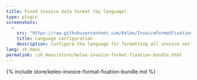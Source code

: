 ```yaml
---
title: Fixed invoice data format (by language)
type: plugin
screenshots:
  - 
    src: "https://raw.githubusercontent.com/Keleo/InvoiceFormatFixationBundle/main/screenshot.png"
    title: Language configuration
    description: Configure the language for formatting all invoice settings 
lang: zh_Hans
permalink: /zh_Hans/store/keleo-invoice-format-fixation-bundle.html
---
```


{% include store/keleo-invoice-format-fixation-bundle.md %}
